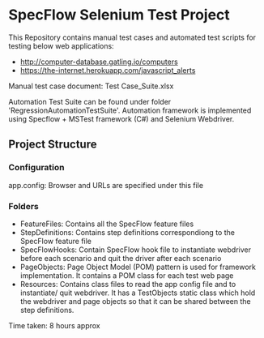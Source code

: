 # **SpecFlow Selenium Test Project**

This Repository contains manual test cases and automated test scripts for testing below web applications:

*	http://computer-database.gatling.io/computers                                 
*	https://the-internet.herokuapp.com/javascript_alerts 

Manual test case document: Test Case_Suite.xlsx

Automation Test Suite can be found under folder 'RegressionAutomationTestSuite'.
Automation framework is implemented using Specflow + MSTest framework (C#) and Selenium Webdriver.

## **Project Structure**

### Configuration
   app.config: Browser and URLs are specified under this file
   
### Folders
- FeatureFiles: Contains all the SpecFlow feature files
- StepDefinitions: Contains step definitions correspondiong to the SpecFlow feature file
- SpecFlowHooks: Contain SpecFlow hook file to instantiate webdriver before each scenario and quit the driver after each scenario
- PageObjects: Page Object Model (POM) pattern is used for framework implementation. It contains a POM class for each test web page
- Resources: Contains class files to read the app config file and to instantiate/ quit webdriver. It has a TestObjects static class which hold the webdriver and page objects so that it can be shared between the step definitions.

Time taken: 8 hours approx


